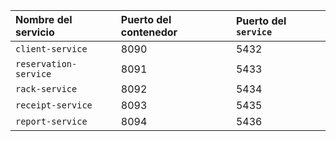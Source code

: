 | Nombre del servicio   | Puerto del contenedor | Puerto del `service` |
|:----------------------|:----------------------|:---------------------|
| `client-service`      | 8090                  | 5432                 |
| `reservation-service` | 8091                  | 5433                 |
| `rack-service`        | 8092                  | 5434                 |
| `receipt-service`     | 8093                  | 5435                 |
| `report-service`      | 8094                  | 5436                 |